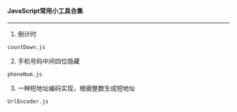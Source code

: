 #### JavaScript常用小工具合集
* * *
1. 倒计时
```
countDown.js
```
2. 手机号码中间四位隐藏
```
phoneNum.js
```
3. 一种短地址编码实现，根据整数生成短地址
```
UrlEncoder.js
```